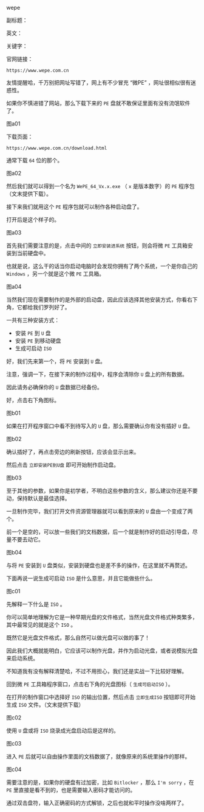 wepe

副标题：

英文：

关键字：







官网链接：

```
https://www.wepe.com.cn
```

友情提醒哈，千万别把网址写错了，网上有不少冒充 “微PE” ，网址很相似很有迷惑性。

如果你不慎进错了网站，那么下载下来的 `PE` 盘就不敢保证里面有没有流氓软件了。

图a01





下载页面：

```
https://www.wepe.com.cn/download.html
```

通常下载 `64` 位的那个。

图a02



然后我们就可以得到一个名为 `WePE_64_Vx.x.exe` （ `x` 是版本数字）的 `PE` 程序包（文末提供下载）。

接下来我们就用这个 `PE` 程序包就可以制作各种启动盘了。



打开后是这个样子的。

图a03



首先我们需要注意的是，点击中间的 `立即安装进系统` 按钮，则会将微 `PE` 工具箱安装到当前硬盘中。

也就是说，这么干的话当你启动电脑时会发现你拥有了两个系统，一个是你自己的 `Windows` ，另一个就是这个微 `PE` 工具箱。

图a04



当然我们现在需要制作的是外部的启动盘，因此应该选择其他安装方式，你看右下角，它都给我们罗列好了。

一共有三种安装方式：

* 安装 `PE` 到 `U` 盘
* 安装 `PE` 到移动硬盘
* 生成可启动 `ISO`



好，我们先来第一个，将 `PE` 安装到 `U` 盘。

注意，强调一下，在接下来的制作过程中，程序会清除你 `U` 盘上的所有数据。

因此请务必确保你的 `U` 盘数据已经备份。



好，点击右下角图标。

图b01



如果在打开程序窗口中看不到待写入的 `U` 盘，那么需要确认你有没有插好 `U` 盘。

图b02



确认插好了，再点击旁边的刷新按钮，应该会显示出来。

然后点击 `立即安装PE到U盘` 即可开始制作启动盘。

图b03



至于其他的参数，如果你是初学者，不明白这些参数的含义，那么建议你还是不要动，保持默认是最佳选择。

一旦制作完毕，我们打开文件资源管理器就可以看到原来的 `U` 盘由一个变成了两个。

前一个是空的，可以放一些我们的文档数据，后一个就是制作好的启动引导盘，尽量不要去动它。

图b04



与将 `PE` 安装到 `U` 盘类似，安装到硬盘也是差不多的操作，在这里就不再赘述。

下面再说一说生成可启动 `ISO` 是什么意思，并且它能做些什么。

图c01



先解释一下什么是 `ISO` 。

你可以简单地理解为它是一种早期光盘的文件格式，当然光盘文件格式种类繁多，其中最常见的就是这个 `ISO` 。

既然它是光盘文件格式，那么自然可以做光盘可以做的事了！

因此我们大概就能明白，它应该可以制作光盘，并作为启动光盘，或者说模拟光盘来启动系统。

不知道我有没有解释清楚哈，不过不用担心，我们还是实战一下比较好理解。



回到微 `PE` 工具箱程序窗口，点击右下角的光盘图标（ `生成可启动ISO` ）。

在打开的制作窗口中选择好 `ISO` 的输出位置，然后点击 `立即生成ISO` 按钮即可开始生成 `ISO` 文件。（文末提供下载）

图c02



使用 `U` 盘或将 `ISO` 烧录成光盘启动后是这样的。

图c03



进入 `PE` 后就可以自由操作里面的文档数据了，就像原来的系统里操作的那样。

图c04



需要注意的是，如果你的硬盘有过加密，比如 `Bitlocker` ，那么 `I'm sorry` ，在 `PE` 里直接是看不到的，也是需要输入密码才能访问的。

通过双击盘符，输入正确密码的方式解锁，之后也就和平时操作没啥两样了。





